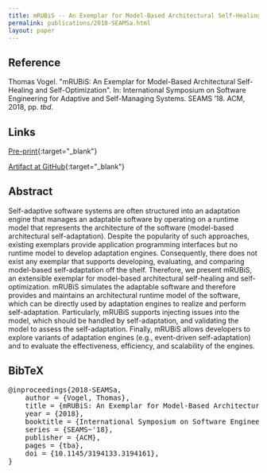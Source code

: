 ```yaml
---
title: mRUBiS -- An Exemplar for Model-Based Architectural Self-Healing and Self-Optimization
permalink: publications/2018-SEAMSa.html
layout: paper
---
```


## Reference
Thomas Vogel. "mRUBiS: An Exemplar for Model-Based Architectural Self-Healing and Self-Optimization". In: International Symposium on Software Engineering for Adaptive and Self-Managing Systems. SEAMS ’18. ACM, 2018, pp. _tbd_.

## Links
[Pre-print](https://arxiv.org/abs/1804.00954){:target="_blank"}

[Artifact at GitHub](https://github.com/thomas-vogel/mRUBiS){:target="_blank"}


## Abstract
Self-adaptive software systems are often structured into an adaptation engine that manages an adaptable software by operating on a runtime model that represents the architecture of the software (model-based architectural self-adaptation). Despite the popularity of such approaches, existing exemplars provide application programming interfaces but no runtime model to develop adaptation engines. Consequently, there does not exist any exemplar that supports developing, evaluating, and comparing model-based self-adaptation off the shelf. Therefore, we present mRUBiS, an extensible exemplar for model-based architectural self-healing and self-optimization. mRUBiS simulates the adaptable software and therefore provides and maintains an architectural runtime model of the software, which can be directly used by adaptation engines to realize and perform self-adaptation. Particularly, mRUBiS supports injecting issues into the model, which should be handled by self-adaptation, and validating the model to assess the self-adaptation. Finally, mRUBiS allows developers to explore variants of adaptation engines (e.g., event-driven self-adaptation) and to evaluate the effectiveness, efficiency, and scalability of the engines.

## BibTeX

<div class="bibtex">
<pre>@inproceedings{2018-SEAMSa,
    author = {Vogel, Thomas},
    title = {mRUBiS: An Exemplar for Model-Based Architectural Self-Healing and Self-Optimization},
    year = {2018},
    booktitle = {International Symposium on Software Engineering for Adaptive and Self-Managing Systems},
    series = {SEAMS~'18},
    publisher = {ACM},
    pages = {tba},
    doi = {10.1145/3194133.3194161},
}</pre>
</div>
